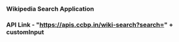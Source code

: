 ### Wikipedia Search Application
### API Link - "https://apis.ccbp.in/wiki-search?search=" + customInput